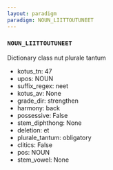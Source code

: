 ```yaml
---
layout: paradigm
paradigm: NOUN_LIITTOUTUNEET
---
```

### ` NOUN_LIITTOUTUNEET `

Dictionary class nut plurale tantum
* kotus_tn: 47
* upos: NOUN
* suffix_regex: neet
* kotus_av: None
* grade_dir: strengthen
* harmony: back
* possessive: False
* stem_diphthong: None
* deletion: et
* plurale_tantum: obligatory
* clitics: False
* pos: NOUN
* stem_vowel: None
